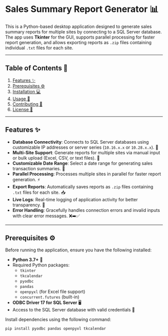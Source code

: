 # Sales Summary Report Generator 📊

This is a Python-based desktop application designed to generate sales summary reports for multiple sites by connecting to a SQL Server database. The app uses **Tkinter** for the GUI, supports parallel processing for faster report generation, and allows exporting reports as `.zip` files containing individual `.txt` files for each site.

---

## Table of Contents 📑

1. [Features ✨](#features-✨)
2. [Prerequisites ⚙️](#prerequisites-⚙️)
3. [Installation 💻](#installation-💻)
4. [Usage 🚀](#usage-🚀)
5. [Contributing 🤝](#contributing-🤝)
6. [License 📜](#license-📜)

---

## Features ✨

- **Database Connectivity**: Connects to SQL Server databases using customizable IP addresses or server series (`10.16.x.x` or `10.28.x.x`). 🔗
- **Multi-Site Support**: Generate reports for multiple sites via manual input or bulk upload (Excel, CSV, or text files). 📂
- **Customizable Date Range**: Select a date range for generating sales transaction summaries. 📅
- **Parallel Processing**: Processes multiple sites in parallel for faster report generation. ⚡
- **Export Reports**: Automatically saves reports as `.zip` files containing `.txt` files for each site. 📥
- **Live Logs**: Real-time logging of application activity for better transparency. 📝
- **Error Handling**: Gracefully handles connection errors and invalid inputs with clear error messages. ❌➡️✅

---

## Prerequisites ⚙️

Before running the application, ensure you have the following installed:

- **Python 3.7+** 🐍
- Required Python packages:
  - `tkinter`
  - `tkcalendar`
  - `pyodbc`
  - `pandas`
  - `openpyxl` (for Excel file support)
  - `concurrent.futures` (built-in)
- **ODBC Driver 17 for SQL Server** 🖥️
- Access to the SQL Server database with valid credentials 🔑

Install dependencies using the following command:

```bash
pip install pyodbc pandas openpyxl tkcalendar
